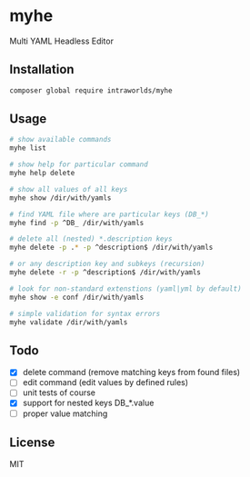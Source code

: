 # myhe
Multi YAML Headless Editor

## Installation
```bash
composer global require intraworlds/myhe
```

## Usage
```bash
# show available commands
myhe list

# show help for particular command
myhe help delete

# show all values of all keys
myhe show /dir/with/yamls

# find YAML file where are particular keys (DB_*)
myhe find -p ^DB_ /dir/with/yamls

# delete all (nested) *.description keys
myhe delete -p .* -p ^description$ /dir/with/yamls

# or any description key and subkeys (recursion)
myhe delete -r -p ^description$ /dir/with/yamls

# look for non-standard extenstions (yaml|yml by default)
myhe show -e conf /dir/with/yamls

# simple validation for syntax errors
myhe validate /dir/with/yamls
```

## Todo
- [x] delete command (remove matching keys from found files)
- [ ] edit command (edit values by defined rules)
- [ ] unit tests of course
- [x] support for nested keys DB_*.value
- [ ] proper value matching

## License
MIT
